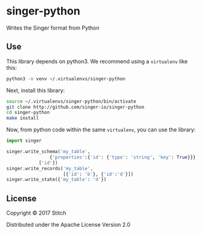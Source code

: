 singer-python
===================

Writes the Singer format from Python

Use
---

This library depends on python3. We recommend using a `virtualenv`
like this:

```bash
python3 -m venv ~/.virtualenvs/singer-python
```

Next, install this library:

```bash
source ~/.virtualenvs/singer-python/bin/activate
git clone http://github.com/singer-io/singer-python
cd singer-python
make install
```

Now, from python code within the same `virtualenv`, you can use the
library:

```python
import singer

singer.write_schema('my_table',
	            {'properties':{'id': {'type': 'string', 'key': True}}},
		    ['id'])
singer.write_records('my_table',
                     [{'id': 'b'}, {'id':'d'}])
singer.write_state({'my_table': 'd'})
```


License
-------

Copyright © 2017 Stitch

Distributed under the Apache License Version 2.0
